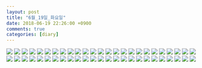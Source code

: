 ```yaml
---
layout: post
title: "6월_19일_화요일"
date: 2018-06-19 22:26:00 +0900
comments: true 
categories: [diary] 
---
```

![](https://blogfiles.pstatic.net/MjAxODA2MTlfOTEg/MDAxNTI5NDE0NzIzMTI3.JjXIG7_8QafscDPRbR3p4nuA_PvW7vwGz_QpSD7BGRog.CCv4z97y51t_PCO89EvNuodaIv8t3zjaJmmIFAEqpjwg.JPEG.hotleve/NaverBlog_20180619_222520_00.jpg?type=w1) 
![](https://blogfiles.pstatic.net/MjAxODA2MTlfOTAg/MDAxNTI5NDE0NzI0OTA3.uYZHArw5WO4g5S7te89xfeVZzEU8kETSWHj81xF30NUg.ny5ZcxPTbI9ksdK423TNXVyIa7GU7eB85AeO5xXQ4ZEg.JPEG.hotleve/NaverBlog_20180619_222523_01.jpg?type=w1) 
![](https://blogfiles.pstatic.net/MjAxODA2MTlfMTI5/MDAxNTI5NDE0NzI1NDQ5.CcMR2MNeizTa70rtC-5XEfG1PGNFWbWvwU5EH6Hj7Hog.R23kmwK0l14euQWKdV69qUc-271q7nOCuoUSR7PFjusg.JPEG.hotleve/NaverBlog_20180619_222524_02.jpg?type=w1) 
![](https://blogfiles.pstatic.net/MjAxODA2MTlfMTY4/MDAxNTI5NDE0NzI3NzE0.hYbpSr0G3XZimZoapKbyXYkRs2V3pGtXqpUwHZ_9hSMg.Arw1kvfZISJBRrCjmJzhl1dvXfpxe7hCvbAYm6IzVAIg.JPEG.hotleve/NaverBlog_20180619_222525_03.jpg?type=w1) 
![](https://blogfiles.pstatic.net/MjAxODA2MTlfMjgx/MDAxNTI5NDE0NzI5NTYy.7FdSLkSHZC0uffoWKaqO50mSwNKPfjdWACgI7s4Wxhwg.2qrCg11BXXNPkZGxl4CebglwA0GgxND-AiuVrLaSDLgg.JPEG.hotleve/NaverBlog_20180619_222528_04.jpg?type=w1) 
![](https://blogfiles.pstatic.net/MjAxODA2MTlfMTgx/MDAxNTI5NDE0NzM0Mzc0.QrPMHsPcP3iGe7Lelhc-j6NN0ZW1zDljCGmscFPay5Eg.pni-QGIoL5bU2cUFGYEp-4SZlq_4Nyf8cPgm-xjejUkg.JPEG.hotleve/NaverBlog_20180619_222529_05.jpg?type=w1) 
![](https://blogfiles.pstatic.net/MjAxODA2MTlfNTUg/MDAxNTI5NDE0NzM1Mjk0.q7uCEsowcwy4eombBLzmYqYWfYvyTG8hqdJrXRMlfgcg.5zKPWfUyQvbv9vkW8qIVKzxWJGe9ewyoSjzVJgGWFe8g.JPEG.hotleve/NaverBlog_20180619_222534_06.jpg?type=w1) 
![](https://blogfiles.pstatic.net/MjAxODA2MTlfNTkg/MDAxNTI5NDE0NzM2MjIz.4cOYPCTyv1aiH12HhgQCtm6zNo2JPN4tSVhzUKxLxisg.zYNQW8GI1YhV82RBidYuHaUBkNxczw2feji38XvJfm4g.JPEG.hotleve/NaverBlog_20180619_222535_07.jpg?type=w1) 
![](https://blogfiles.pstatic.net/MjAxODA2MTlfMjMx/MDAxNTI5NDE0NzM3ODUy.uLrFLcdHnHS_NdWM56IBk1_Qcq3-MJ1NenA04hJfNGMg.rpm3UIOqVzqoTO0icjhCUJHVDPjXpzKNzrJhSsA8nf0g.JPEG.hotleve/NaverBlog_20180619_222536_08.jpg?type=w1) 
![](https://blogfiles.pstatic.net/MjAxODA2MTlfNTUg/MDAxNTI5NDE0NzM4OTY4.133I33xr8OYM2VCZWU1-Aq91Cz8eAWOZL5WMPETap04g.2BVmn_pGecAXZTXSf-gNZEEJLySelKcdcV32w7tTqHMg.JPEG.hotleve/NaverBlog_20180619_222538_09.jpg?type=w1) 
![](https://blogfiles.pstatic.net/MjAxODA2MTlfMTU1/MDAxNTI5NDE0NzQwMTQ1.UF54qooNxs2MdYFZ0B6MP3iBRjol9oK8p8RlArqGuqQg.x515irLeV6pBPn_dJ3cjiYcYnUKp1Osog__CE2KbPFYg.JPEG.hotleve/NaverBlog_20180619_222539_10.jpg?type=w1) 
![](https://blogfiles.pstatic.net/MjAxODA2MTlfMTky/MDAxNTI5NDE0NzQwNzU0.4Uv7Jfdr7s3OdpKmnubyC9pv0va-R6ZhQjeb-cZHFs8g.cijxUrYbqKidk_6SC_tNQNbPQRt0w37H1I_jTRc1nqkg.JPEG.hotleve/NaverBlog_20180619_222540_11.jpg?type=w1) 
![](https://blogfiles.pstatic.net/MjAxODA2MTlfMjA2/MDAxNTI5NDE0NzQxMjA3.deIX-G0ENfLHv1i5Zhb6WI4qPKGYf5QpRI4pgUb5a4kg.iTIAggAkddtrEZVwsgud_JMzrf5bOYXC_1g7b0kw52og.JPEG.hotleve/NaverBlog_20180619_222541_12.jpg?type=w1) 
![](https://blogfiles.pstatic.net/MjAxODA2MTlfNDIg/MDAxNTI5NDE0NzQxOTU0.0ge2D-VtoTlD0aDC_VZZ0QxmXfWMCfwrQgjT4Vvwry4g.eO1xsYbOaIRZ1puHL4QbRNPjo21Z7tmpAh15bYdkAz0g.JPEG.hotleve/NaverBlog_20180619_222541_13.jpg?type=w1) 
![](https://blogfiles.pstatic.net/MjAxODA2MTlfNzYg/MDAxNTI5NDE0NzQyNjM0.j2FOJP58mK7emW6CXzOofqJvZyL1M_F8LsXYWpQJDTMg.skveBUXkVMj6pz-3gTuhvcGiWW0ZVhVaiN1sT6OmEgsg.JPEG.hotleve/NaverBlog_20180619_222542_14.jpg?type=w1) 
![](https://blogfiles.pstatic.net/MjAxODA2MTlfMjQ0/MDAxNTI5NDE0NzQ0MDUw.U_iM7Xk8VkExzC8g0IQbNSESi69yP0w6fYYisy3PTg8g.oJVTPpskAE3TU92Nhgdzo2uJNlP0xIbkkeMSClSMjtwg.JPEG.hotleve/NaverBlog_20180619_222543_15.jpg?type=w1) 
![](https://blogfiles.pstatic.net/MjAxODA2MTlfMTM2/MDAxNTI5NDE0NzQ1NTA4.Sh5mWfHhL_Ukl8ct5CC-1bU1hrl7gOOf_M8zluFmZR0g.pVx0R_xs1KMB8lxhodANmX6-VphiSBj1gFbnBXPEBSQg.JPEG.hotleve/NaverBlog_20180619_222544_16.jpg?type=w1) 
![](https://blogfiles.pstatic.net/MjAxODA2MTlfMTY2/MDAxNTI5NDE0NzQ2ODA3.4eQ1tFxM6WFldRpbpHj4fNGPRJSPa0IKHnXMat_hhM8g.14U3pQsx8TjVY20QgBbwf-qLFNEn92SBUgFX6AYzhhog.JPEG.hotleve/NaverBlog_20180619_222546_17.jpg?type=w1) 
![](https://blogfiles.pstatic.net/MjAxODA2MTlfNDQg/MDAxNTI5NDE0NzQ3NTMx.LEC2vKeqYQlpxLPiiks81bzC44LSHbul3Rxhm62OC10g.h5g8z44Al-_biO3SWsqCJ8Wu0VbcfuDsHUNsF1b7towg.JPEG.hotleve/NaverBlog_20180619_222547_18.jpg?type=w1) 
![](https://blogfiles.pstatic.net/MjAxODA2MTlfMjEw/MDAxNTI5NDE0NzQ4MzM5.LWGEvlkQeYTHIoFES3TtyMxw2u8fMsV8d_x7AIJ05IQg.6PR0QWdG2BywVuVXAmqhuSGJYDMuKw5nZHW7avoEPbQg.JPEG.hotleve/NaverBlog_20180619_222547_19.jpg?type=w1) 
![](https://blogfiles.pstatic.net/MjAxODA2MTlfNzcg/MDAxNTI5NDE0NzQ5MzA3.plmHQGWvkKr3jdAU2TeaTWSdUA9DFOvNOpf_tVRGBgkg.L2303hj3Jbbb0UmkL9DXCEbPzsw9lHDzGvaVxgCndXwg.JPEG.hotleve/NaverBlog_20180619_222548_20.jpg?type=w1) 
![](https://blogfiles.pstatic.net/MjAxODA2MTlfMTYw/MDAxNTI5NDE0NzUwMjYy.XFbiM7jFxyV77qcpgMTK8I0v3DQ9wWHSdte6iIFtbOEg.iUCo4D1rtFSpNMTJOtq8oSGiQpIjPNTx0MC76ZbiSi0g.JPEG.hotleve/NaverBlog_20180619_222549_21.jpg?type=w1) 
![](https://blogfiles.pstatic.net/MjAxODA2MTlfMTcg/MDAxNTI5NDE0NzUxMTk2.n1j31RZ2S9Rc5A_HviY2_htXhTti-I2VlFg5Q_9ScXcg.SOD_T50bX0gVF4c7Fk_MqhgVKlg2FqfGiqHsw1ksMNYg.JPEG.hotleve/NaverBlog_20180619_222550_22.jpg?type=w1) 
![](https://blogfiles.pstatic.net/MjAxODA2MTlfNiAg/MDAxNTI5NDE0NzUxNzk1.BIW02MC5JJyU2q1pAru8Wqj9S1P93wrRd-LE4O_33MIg.QdiA2-n5SQmqCijs_adiq5UK82KemJAz7oVcMgvQMjcg.JPEG.hotleve/NaverBlog_20180619_222551_23.jpg?type=w1) 
![](https://blogfiles.pstatic.net/MjAxODA2MTlfMjM4/MDAxNTI5NDE0NzUyNDIz.0ehbE1Y8_FogLrKW9OgnkDZUJIKvq4Mu60mg0fNXzxUg.ZQB415fQktA-IJLC3vID309BnlQ9TisMxUyyGZ6JeX8g.JPEG.hotleve/NaverBlog_20180619_222552_24.jpg?type=w1) 
![](https://blogfiles.pstatic.net/MjAxODA2MTlfMTU0/MDAxNTI5NDE0NzUzMzUw.lc9A2PvDrSpVXdwecAylh8zAH7i4brbvGN2sKalnXzog.7iMIDt01cGjIDeXQ-lyRW5UyZBHbfcZj-a3a4a6P0c0g.JPEG.hotleve/NaverBlog_20180619_222552_25.jpg?type=w1) 
![](https://blogfiles.pstatic.net/MjAxODA2MTlfMTIw/MDAxNTI5NDE0NzU0Mzgw.lLxva3pXmoNV7DXB-dYy1mfVKB8AoAePmcmFJyU9o9Yg.PCCrFaXoRurdDVExoEsrHBg9egVfLVd1O0tGwgA8Qvog.JPEG.hotleve/NaverBlog_20180619_222553_26.jpg?type=w1) 
![](https://blogfiles.pstatic.net/MjAxODA2MTlfMTQ0/MDAxNTI5NDE0NzU1Mzgw.oL_zwPJRj7Bsu-JdMics0_zc_rNM4l2LcFWiFFmY6QYg.yytjtVgfQjloYTX8jmdhRJXazo7K_EGn4wcaCBcW02og.JPEG.hotleve/NaverBlog_20180619_222554_27.jpg?type=w1) 
![](https://blogfiles.pstatic.net/MjAxODA2MTlfMTgw/MDAxNTI5NDE0NzU2MjA5.tEcZD_0ni5I6fqnyUPFgMkWw7H3RGMcrXwWlnP-B4Tog.LXTNF-sgm99brvzdBVRrCocWPhj2cbagVsJJkYvO504g.JPEG.hotleve/NaverBlog_20180619_222555_28.jpg?type=w1) 
![](https://blogfiles.pstatic.net/MjAxODA2MTlfNjIg/MDAxNTI5NDE0NzU2NzQ1.OPLl9_Z3YKxe7tcBiDEh2u5BYiseEYQmgqf9JRLfOGgg.PW54GU1yw_dr1Ehb8g8F2wUQbWFLTiz9iQ-sEFfkZtwg.JPEG.hotleve/NaverBlog_20180619_222556_29.jpg?type=w1) 
![](https://blogfiles.pstatic.net/MjAxODA2MTlfNDIg/MDAxNTI5NDE0NzU4NTkw.jcnUUfWKOBqfN-amaJHsv5RcmfdPEddit2TUW432XxUg.Y6_XTJvgXdQ4g7h9cwciVIjd50PXDZtaIHa_5xyoTN8g.JPEG.hotleve/NaverBlog_20180619_222557_30.jpg?type=w1) 
![](https://blogfiles.pstatic.net/MjAxODA2MTlfNjgg/MDAxNTI5NDE0NzU5NTU5.yEKFrNfyzV-WWfwb0er2C1YsRn209FHvtMG0yUaiCh8g.WQZvOh11FeZILYS-gawKbhSPyiSAgrr2uOm4vy5keiQg.JPEG.hotleve/NaverBlog_20180619_222559_31.jpg?type=w1) 
![](https://blogfiles.pstatic.net/MjAxODA2MTlfMTMz/MDAxNTI5NDE0NzYwMzU4.P3FR8a0n52YaMVakn9-HqlVxxtxzSRPOlgS7M-nJGvMg.Mq4VH6gkQ2QwUoEN90JKF0DfA4rOdrJzGv5MCfUWDVog.JPEG.hotleve/NaverBlog_20180619_222600_32.jpg?type=w1) 
![](https://blogfiles.pstatic.net/MjAxODA2MTlfMTQw/MDAxNTI5NDE0NzYxMjY5.4wmHbq2Sc06oUNzRgE-Wu13dlkkUW0iPqPOrXH3p_fUg.lbtFDeUNCYwVe26ckzjeAexPODbRrjul1EibDOamufAg.JPEG.hotleve/NaverBlog_20180619_222600_33.jpg?type=w1) 
![](https://blogfiles.pstatic.net/MjAxODA2MTlfMjI3/MDAxNTI5NDE0NzYyMjQx.Qmh0JcJrp352egJjzwRW0D8G_JGv0g_uPH1zZXBp5S4g.5lS6YP36v9Byow4pgu2O3kVIi150DtN95D1HJ6B0pyog.JPEG.hotleve/NaverBlog_20180619_222601_34.jpg?type=w1) 
![](https://blogfiles.pstatic.net/MjAxODA2MTlfNDAg/MDAxNTI5NDE0NzYyOTM3.hAc4fXtAWhbbDxESom0Y88gT0-lxr3PmhE1GnT8zdGEg.mgk5LG96l-pin_t_K0AHGPaIGPy6PRg5FU24IG4RLsMg.JPEG.hotleve/NaverBlog_20180619_222602_35.jpg?type=w1) 
![](https://blogfiles.pstatic.net/MjAxODA2MTlfMTUz/MDAxNTI5NDE0NzYzOTYw.RbgypBsnJj85TiOU1yZvZVEVEjEiR5zcteukSpQ6Rtog.brD6yTB7qqIj71J-tNCThfZVDOZDR_trdHmiwagVwWIg.JPEG.hotleve/NaverBlog_20180619_222603_36.jpg?type=w1) 
![](https://blogfiles.pstatic.net/MjAxODA2MTlfMjkx/MDAxNTI5NDE0NzY1MTUw.NPTPPrax2Yj3Hw4MMk7c5V0R-9X4qqlA6475tPHw9gEg.SPnerNj-3rVuhM-oWoaRPOAseBUcu90XpBQjG-uPF_Ug.JPEG.hotleve/NaverBlog_20180619_222604_37.jpg?type=w1) 
![](https://blogfiles.pstatic.net/MjAxODA2MTlfMTQw/MDAxNTI5NDE0NzY2Njg0.8zPXzH1iX9ESViBmB2i4y77uMKJzS_XfsLfhqo_xFxIg.zNZGK21nUFwl0Lga4_GqbLPVA7kLF19e9IuXG7PxV3Ig.JPEG.hotleve/NaverBlog_20180619_222605_38.jpg?type=w1) 
![](https://blogfiles.pstatic.net/MjAxODA2MTlfODgg/MDAxNTI5NDE0NzY3NTM0.q_HdV2ss6jklgRam6-rApgBQSgPQbFKNvpGb31gS8UMg.cDYNyEzH35BhoFmsCteKpc1taGcsOWPwvqj4CPWvmWgg.JPEG.hotleve/NaverBlog_20180619_222607_39.jpg?type=w1) 
![](https://blogfiles.pstatic.net/MjAxODA2MTlfMTk5/MDAxNTI5NDE0NzY4Mjg2.NQ5kHCkiPd01B2kof_uBmeN93VzTlungoNVSqDHmVPQg.bDLzuB6Ab4w0HhSynq4eNVueof7ZqW5RliDc5xLC8-sg.JPEG.hotleve/NaverBlog_20180619_222607_40.jpg?type=w1) 
![](https://blogfiles.pstatic.net/MjAxODA2MTlfMjYy/MDAxNTI5NDE0NzY5MDU4.ZuP7DdUDrSnHLYEhW-LoxUpHNG8mIm92XyWB08vYZ2Ug.gLY5hQZGL6JSidmmyKFfZA3SBs-ajzXw3Dwcy_p_TVkg.JPEG.hotleve/NaverBlog_20180619_222608_41.jpg?type=w1) 
![](https://blogfiles.pstatic.net/MjAxODA2MTlfODcg/MDAxNTI5NDE0NzcwMTYw.Wni5BmpKzRyHsVdqWouSK9AJL9MjmXgRNspwo8T-NQsg.iI9hZ_KF3yph4EDJJSPIFDXkYkY8hO2UBSh-PK0ZNggg.JPEG.hotleve/NaverBlog_20180619_222609_42.jpg?type=w1) 
![](https://blogfiles.pstatic.net/MjAxODA2MTlfMjE0/MDAxNTI5NDE0NzcwOTA2.yRYDU33TfwW9O4TwcGoplFQ1dPNGSGUrEwTbDH9Wqlog.Y2MbKPv9cmvjzGTg4BZ72rLNVYuogBIiTbwZok09QAkg.JPEG.hotleve/NaverBlog_20180619_222610_43.jpg?type=w1) 
![](https://blogfiles.pstatic.net/MjAxODA2MTlfMTU3/MDAxNTI5NDE0NzcyMDAx.J3fnBwlu5gt7LxzDIOZp1wtr3tjDVCl3ME2AAfq90fcg.GI2TzqQOJkbjfvTPrIs6v8rPrJt665DpgJ8N02IWm_0g.JPEG.hotleve/NaverBlog_20180619_222611_44.jpg?type=w1) 
![](https://blogfiles.pstatic.net/MjAxODA2MTlfNTYg/MDAxNTI5NDE0NzcyOTA5.8OXu6s8Iur_1Kjoc8vFAi3-MCpjcqkJieolWogR-gScg.y74h2LCgez9B0QfgWIJsYDBMOPOQW0n0-Sjcwz1Fdbwg.JPEG.hotleve/NaverBlog_20180619_222612_45.jpg?type=w1) 
![](https://blogfiles.pstatic.net/MjAxODA2MTlfMjUz/MDAxNTI5NDE0Nzc0Mjc1.p0-wbsnBpdoY52egwKJ1KEPoP_mERMvBFUNHM0m9gnAg.pMOcML9yAbKEmmeCPQtt7uFyBLCS-pgkt6ZIxP4Co2og.JPEG.hotleve/NaverBlog_20180619_222613_46.jpg?type=w1) 
![](https://blogfiles.pstatic.net/MjAxODA2MTlfNDAg/MDAxNTI5NDE0Nzc1MTgx.AkCJXBd2ZbMEP9mSUTGBgm2SEQ-dELPCS24cjPVcbm0g.ZmasyiPw32PtHZ4TEc5FS7cwSBWy_-N_Ir4U0Es_0GMg.JPEG.hotleve/NaverBlog_20180619_222614_47.jpg?type=w1) 
![](https://blogfiles.pstatic.net/MjAxODA2MTlfMjg3/MDAxNTI5NDE0Nzc1NzI2.RrTRTUL4TKhDEf1Nk3NQ3P2KnozLSBP8LeXQ4F52Dggg.s4mVpaVR-vL_Pi93Fbw-384cazuaK8JlmbiUIVerOigg.JPEG.hotleve/NaverBlog_20180619_222615_48.jpg?type=w1) 
![](https://blogfiles.pstatic.net/MjAxODA2MTlfMTc0/MDAxNTI5NDE0Nzc2MzAz.UUhBEKrhXmUJOWC2sXXmMp_ih4f6WBRoox-DwFsqRfkg.xNW1M_lugmNgakNBCJyhBrtMShwnKSKPgW0FRxwV6HUg.JPEG.hotleve/NaverBlog_20180619_222616_49.jpg?type=w1) 
